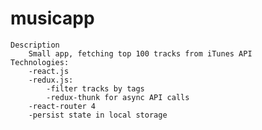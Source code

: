 # musicapp
	Description
		Small app, fetching top 100 tracks from iTunes API
	Technologies:
  		-react.js
		-redux.js:
			-filter tracks by tags
			-redux-thunk for async API calls
		-react-router 4
		-persist state in local storage
		

